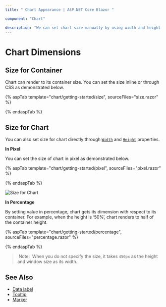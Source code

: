 ```yaml
---
title: " Chart Appearance | ASP.NET Core Blazor "

component: "Chart"

description: "We can set chart size manually by using width and height properties. We can set percentage or pixel size values to the chart."
---
```


# Chart Dimensions

## Size for Container

Chart can render to its container size. You can set the size inline or through CSS as demonstrated below.

{% aspTab template="chart/getting-started/size", sourceFiles="size.razor" %}

{% endaspTab %}

## Size for Chart

You can also set size for chart directly through [`Width`](https://help.syncfusion.com/cr/blazor/Syncfusion.Blazor~Syncfusion.Blazor.Charts.ChartModel~Width.html) and
[`Height`](https://help.syncfusion.com/cr/blazor/Syncfusion.Blazor~Syncfusion.Blazor.Charts.ChartModel~Height.html) properties.

<!-- markdownlint-disable MD036 -->
**In Pixel**
<!-- markdownlint-disable MD036 -->

You can set the size of chart in pixel as demonstrated below.

{% aspTab template="chart/getting-started/pixel", sourceFiles="pixel.razor" %}

{% endaspTab %}

![Size for Chart](images/chart-dimensions/pixel.png)

**In Percentage**

By setting value in percentage, chart gets its dimension with respect to its container. For example,
when the height is ‘50%’, chart renders to half of the container height.

{% aspTab template="chart/getting-started/percentage", sourceFiles="percentage.razor" %}

{% endaspTab %}

> Note:  When you do not specify the size, it takes `450px` as the height and window size as its width.

## See Also

* [Data label](./data-labels)
* [Tooltip](./tool-tip)
* [Marker](./data-markers)